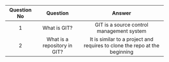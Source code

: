| Question No      | Question    | Answer        |
| :----:            |    :----:   |          :---: |
|       1          |      What is GIT? |  GIT is a source control management system  |
|2|What is a repository in GIT?| It is similar to a project and requires to clone the repo at the beginning |
